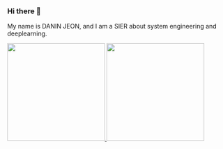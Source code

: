 ### Hi there 👋


My name is DANIN JEON, and I am a SIER about system engineering and deeplearning.

<a href="https://github.com/Jeondanin">
  <img height="224" src="https://github-readme-stats.vercel.app/api?username=Jeondanin&show_icons=true&theme=prussian" />
</a>
<a href="https://github.com/Jeondanin">
  <img height="224" src="https://github-readme-stats.vercel.app/api/top-langs/?username=Jeondanin&theme=prussian" />
</a>


<!--
**Jeondanin/jeondanin** is a ✨ _special_ ✨ repository because its `README.md` (this file) appears on your GitHub profile.

Here are some ideas to get you started:

- 🔭 I’m currently working on ...
- 🌱 I’m currently learning ...
- 👯 I’m looking to collaborate on ...
- 🤔 I’m looking for help with ...
- 💬 Ask me about ...
- 📫 How to reach me: ...
- 😄 Pronouns: ...
- ⚡ Fun fact: ...
-->
